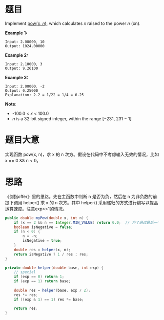 # 题目

Implement [pow(*x*, *n*)](http://www.cplusplus.com/reference/valarray/pow/), which calculates *x* raised to the power *n* (xn).

**Example 1:**

```
Input: 2.00000, 10
Output: 1024.00000
```

**Example 2:**

```
Input: 2.10000, 3
Output: 9.26100
```

**Example 3:**

```
Input: 2.00000, -2
Output: 0.25000
Explanation: 2-2 = 1/22 = 1/4 = 0.25
```

**Note:**

- -100.0 < *x* < 100.0
- *n* is a 32-bit signed integer, within the range [−231, 231 − 1]

# 题目大意

实现函数 pow(x, n)，求 x 的 n 次方。假设在代码中不考虑输入无效的情况，比如 x == 0 && n < 0。

# 思路

《剑指offer》里的思路。先在主函数中判断 n 是否为负，然后在 n 为非负数的前提下调用 helper() 求 x 的 n 次方。其中 helper() 采用递归的方式进行编写以提高运算速度。注意exp>>1的情况。

```java
public double myPow(double x, int n) {
    if (x == 2 && n == Integer.MIN_VALUE) return 0.0;  // 为了通过最后一个case加的这条语句
    boolean isNegative = false;
    if (n < 0) {
        n = -n;
        isNegative = true;
    }
    double res = helper(x, n);
    return isNegative ? 1 / res : res;
}

private double helper(double base, int exp) {
    // special
    if (exp == 0) return 1;
    if (exp == 1) return base;
    
    double res = helper(base, exp / 2);
    res *= res;
    if ((exp & 1) == 1) res *= base;
    
    return res;
}
```


